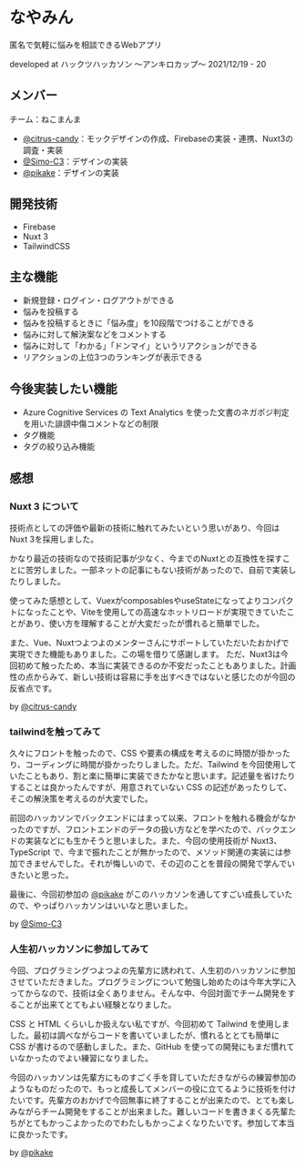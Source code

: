 # なやみん

匿名で気軽に悩みを相談できるWebアプリ

developed at ハックツハッカソン 〜アンキロカップ〜 2021/12/19 - 20

## メンバー

チーム：ねこまんま
- [@citrus-candy](https://github.com/citrus-candy)：モックデザインの作成、Firebaseの実装・連携、Nuxt3の調査・実装
- [@Simo-C3](https://github.com/Simo-C3)：デザインの実装
- [@pikake](https://github.com/pikake)：デザインの実装

## 開発技術

- Firebase
- Nuxt 3
- TailwindCSS

## 主な機能

- 新規登録・ログイン・ログアウトができる
- 悩みを投稿する
- 悩みを投稿するときに「悩み度」を10段階でつけることができる
- 悩みに対して解決案などをコメントする
- 悩みに対して「わかる」「ドンマイ」というリアクションができる
- リアクションの上位3つのランキングが表示できる

## 今後実装したい機能

- Azure Cognitive Services の Text Analytics を使った文書のネガポジ判定を用いた誹謗中傷コメントなどの制限
- タグ機能
- タグの絞り込み機能

## 感想

### Nuxt 3 について
技術点としての評価や最新の技術に触れてみたいという思いがあり、今回はNuxt 3を採用しました。

かなり最近の技術なので技術記事が少なく、今までのNuxtとの互換性を探すことに苦労しました。一部ネットの記事にもない技術があったので、自前で実装したりしました。

使ってみた感想として、VuexがcomposablesやuseStateになってよりコンパクトになったことや、Viteを使用しての高速なホットリロードが実現できていたことがあり、使い方を理解することが大変だったが慣れると簡単でした。

また、Vue、Nuxtつよつよのメンターさんにサポートしていただいたおかげで実現できた機能もありました。この場を借りて感謝します。
ただ、Nuxt3は今回初めて触ったため、本当に実装できるのか不安だったこともありました。計画性の点からみて、新しい技術は容易に手を出すべきではないと感じたのが今回の反省点です。

by [@citrus-candy](https://github.com/citrus-candy)

### tailwindを触ってみて
久々にフロントを触ったので、CSS や要素の構成を考えるのに時間が掛かったり、コーディングに時間が掛かったりしました。ただ、Tailwind を今回使用していたこともあり、割と楽に簡単に実装できたかなと思います。記述量を省けたりすることは良かったんですが、用意されていない CSS の記述があったりして、そこの解決策を考えるのが大変でした。

前回のハッカソンでバックエンドにはまって以来、フロントを触れる機会がなかったのですが、フロントエンドのデータの扱い方などを学べたので、バックエンドの実装などにも生かそうと思いました。また、今回の使用技術が Nuxt3、TypeScript で、今まで振れたことが無かったので、メソッド関連の実装には参加できませんでした。それが悔しいので、その辺のことを普段の開発で学んでいきたいと思った。

最後に、今回初参加の [@pikake](https://github.com/pikake) がこのハッカソンを通してすごい成長していたので、やっぱりハッカソンはいいなと思いました。

by [@Simo-C3](https://github.com/Simo-C3)

### 人生初ハッカソンに参加してみて
今回、プログラミングつよつよの先輩方に誘われて、人生初のハッカソンに参加させていただきました。プログラミングについて勉強し始めたのは今年大学に入ってからなので、技術は全くありません。そんな中、今回対面でチーム開発をすることが出来てとてもよい経験となりました。

CSS と HTML くらいしか扱えない私ですが、今回初めて Tailwind を使用しました。最初は調べながらコードを書いていましたが、慣れるととても簡単に CSS が書けるので感動しました。また、GitHub を使っての開発にもまだ慣れていなかったのでよい練習になりました。

今回のハッカソンは先輩方にものすごく手を貸していただきながらの練習参加のようなものだったので、もっと成長してメンバーの役に立てるように技術を付けたいです。先輩方のおかげで今回無事に終了することが出来たので、とても楽しみながらチーム開発をすることが出来ました。難しいコードを書きまくる先輩たちがとてもかっこよかったのでわたしもかっこよくなりたいです。参加して本当に良かったです。

by [@pikake](https://github.com/pikake)
